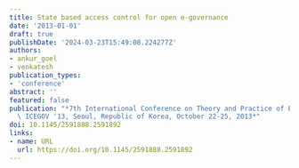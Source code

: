 ```yaml
---
title: State based access control for open e-governance
date: '2013-01-01'
draft: true
publishDate: '2024-03-23T15:49:08.224277Z'
authors:
- ankur_goel
- venkatesh
publication_types:
- 'conference'
abstract: ''
featured: false
publication: "*7th International Conference on Theory and Practice of Electronic Governance,\
  \ ICEGOV '13, Seoul, Republic of Korea, October 22-25, 2013*"
doi: 10.1145/2591888.2591892
links:
- name: URL
  url: https://doi.org/10.1145/2591888.2591892
---
```


